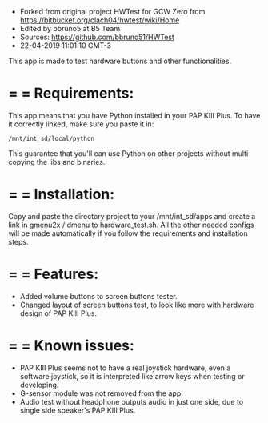 - Forked from original project HWTest for GCW Zero from https://bitbucket.org/clach04/hwtest/wiki/Home
- Edited by bbruno5 at B5 Team
- Sources: https://github.com/bbruno51/HWTest
- 22-04-2019 11:01:10 GMT-3

This app is made to test hardware buttons and other functionalities.

=
= Requirements:
=
This app means that you have Python installed in your PAP KIII Plus. To have it correctly linked, make sure you paste it in:

	/mnt/int_sd/local/python

This guarantee that you'll can use Python on other projects without multi copying the libs and binaries.

=
= Installation:
=
Copy and paste the directory project to your /mnt/int_sd/apps and create a link in gmenu2x / dmenu to hardware_test.sh.
All the other needed configs will be made automatically if you follow the requirements and installation steps.

=
= Features:
=
- Added volume buttons to screen buttons tester.
- Changed layout of screen buttons test, to look like more with hardware design of PAP KIII Plus.

=
= Known issues:
=
- PAP KIII Plus seems not to have a real joystick hardware, even a software joystick, so it is interpreted like arrow keys when testing or developing.
- G-sensor module was not removed from the app.
- Audio test without headphone outputs audio in just one side, due to single side speaker's PAP KIII Plus.
